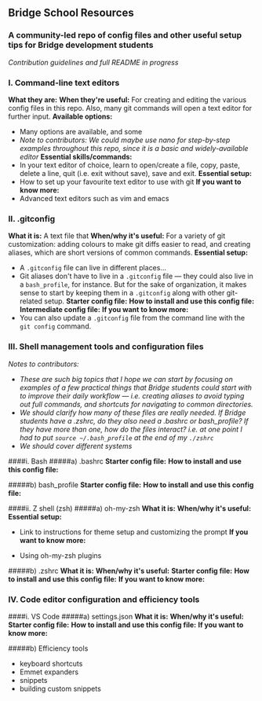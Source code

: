 
## Bridge School Resources
### A community-led repo of config files and other useful setup tips for Bridge development students
*Contribution guidelines and full README in progress*

### I. Command-line text editors
**What they are:**
**When they're useful:** For creating and editing the various config files in this repo. Also, many git commands will open a text editor for further input.
**Available options:**
- Many options are available, and some
- *Note to contributors: We could maybe use nano for step-by-step examples throughout this repo, since it is a basic and widely-available editor*
**Essential skills/commands:**
- In your text editor of choice, learn to open/create a file, copy, paste, delete a line, quit (i.e. exit without save), save and exit.
**Essential setup:**
- How to set up your favourite text editor to use with git
**If you want to know more:**
- Advanced text editors such as vim and emacs

### II. .gitconfig
**What it is:** A text file that
**When/why it's useful:** For a variety of git customization: adding colours to make git diffs easier to read, and creating aliases, which are short versions of common commands.  **Essential setup:**
- A `.gitconfig` file can live in different places...
- Git aliases don't have to live in a `.gitconfig` file — they could also live in a `bash_profile`, for instance. But for the sake of organization, it makes sense to start by keeping them in a `.gitconfig` along with other git-related setup.
**Starter config file:**
**How to install and use this config file:**
**Intermediate config file:**
**If you want to know more:**
- You can also update a `.gitconfig` file from the command line with the `git config` command.

### III. Shell management tools and configuration files
*Notes to contributors:*
* *These are such big topics that I hope we can start by focusing on examples of a few practical things that Bridge students could start with to improve their daily workflow — i.e. creating aliases to avoid typing out full commands, and shortcuts for navigating to common directories.*
* *We should clarify how many of these files are really needed. If Bridge students have a .zshrc, do they also need a .bashrc or bash_profile? If they have more than one, how do the files interact? i.e. at one point I had to put `source ~/.bash_profile` at the end of my `./zshrc`*
* *We should cover different systems*

####i. Bash
#####a) .bashrc
**Starter config file:**
**How to install and use this config file:**

#####b) bash_profile
**Starter config file:**
**How to install and use this config file:**

####ii. Z shell (zsh)
#####a) oh-my-zsh
**What it is:**
**When/why it's useful:**
**Essential setup:**
* Link to instructions for theme setup and customizing the prompt
**If you want to know more:**
- Using oh-my-zsh plugins

#####b) .zshrc
**What it is:**
**When/why it's useful:**
**Starter config file:**
**How to install and use this config file:**
**If you want to know more:**


### IV. Code editor configuration and efficiency tools

####i. VS Code
#####a) settings.json
**What it is:**
**When/why it's useful:**
**Starter config file:**
**How to install and use this config file:**
**If you want to know more:**

#####b) Efficiency tools
* keyboard shortcuts
* Emmet expanders
* snippets
* building custom snippets